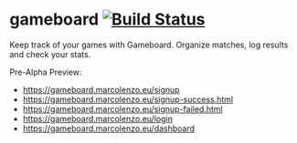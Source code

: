 # gameboard [![Build Status](https://travis-ci.org/marcolenzo/gameboard.svg?branch=master)](https://travis-ci.org/marcolenzo/gameboard)
Keep track of your games with Gameboard. Organize matches, log results and check your stats.

Pre-Alpha Preview: 

- https://gameboard.marcolenzo.eu/signup
- https://gameboard.marcolenzo.eu/signup-success.html
- https://gameboard.marcolenzo.eu/signup-failed.html
- https://gameboard.marcolenzo.eu/login
- https://gameboard.marcolenzo.eu/dashboard

